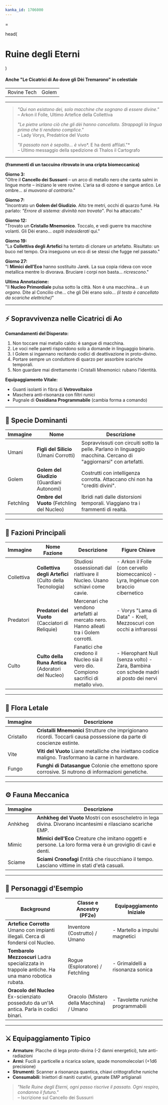 ```yaml
---
kanka_id: 1706000
---
```


=

head(

# Ruine degli Eterni

)

#### Anche "Le Cicatrici di Ao dove gli Dèi Tremarono" in celestiale

|  |  |
| --- | --- |
| Rovine Tech | Golem |

---

> *"Qui non esistono dei, solo macchine che sognano di essere divine."*  
> – Arkon il Folle, Ultimo Artefice della Collettiva
>
> *"Le pietre urlano ciò che gli dèi hanno cancellato. Strappagli la lingua prima che ti rendano complice."*  
> – Lady Vorys, Predatrice del Vuoto
>
> *"Il passato non è sepolto... è* vivo*. E ha denti affilati."*  
> – Ultimo messaggio della spedizione di Thalos il Cartografo

---

**(frammenti di un taccuino ritrovato in una cripta biomeccanica)**

**Giorno 3:**  
"Oltre il **Cancello dei Sussurri**
– un arco di metallo nero che canta salmi in lingue morte – iniziano le
vere rovine. L'aria sa di ozono e sangue antico. Le ombre... *si muovono al contrario*."

**Giorno 7:**  
"Incontrato un **Golem del Giudizio**. Alto tre metri, occhi di quarzo fumé. Ha parlato: *"Errore di sistema: divinità non trovata"*. Poi ha attaccato."

**Giorno 12:**  
"Trovato un **Cristallo Mnemonico**. Toccalo, e vedi guerre tra macchine volanti. Gli Dèi erano... *ospiti indesiderati* qui."

**Giorno 19:**  
"La **Collettiva degli Artefici** ha tentato di clonare un artefatto. Risultato: un buco nel tempo. Ora inseguono un eco di se stessi che fugge nel passato."

**Giorno 27:**  
"I **Mimici dell'Eco** hanno sostituito Jarek. La sua copia rideva con voce metallica mentre lo divorava. Bruciare i corpi non basta... *ricrescono*."

**Ultima Annotazione:**  
"Il **Nucleo Primordiale** pulsa sotto la città. Non è una macchina... è un *organo*. Dite al Concilio che... che gli Dèi erano solo... *(il testo è cancellato da scariche elettriche)*"

---

## ⚡ Sopravvivenza nelle Cicatrici di Ao

**Comandamenti del Disperato:**

1. Non toccare mai metallo caldo: è sangue di macchina.
2. Le voci nelle pareti rispondono solo a domande in linguaggio binario.
3. I Golem si ingannano recitando codici di deattivazione in proto-divino.
4. Portare sempre un conduttore di quarzo per assorbire scariche temporali.
5. Non guardare mai direttamente i Cristalli Mnemonici: rubano l'identità.

**Equipaggiamento Vitale:**

* Guanti isolanti in fibra di **Vetrovoltaico**
* Maschera anti-risonanza con filtri runici
* Pugnale di **Ossidiana Programmabile** (cambia forma a comando)

---

## 🤖 Specie Dominanti

| Immagine | Nome | Descrizione |
| --- | --- | --- |
| Umani | **Figli del Silicio** (Umani Corrotti) | Sopravvissuti con circuiti sotto la pelle. Parlano in linguaggio macchina. Cercano di "aggiornarsi" con artefatti. |
| Golem | **Golem del Giudizio** (Guardiani Autonomi) | Costrutti con intelligenza corrotta. Attaccano chi non ha "crediti divini". |
| Fetchling | **Ombre del Vuoto** (Fetchling del Nucleo) | Ibridi nati dalle distorsioni temporali. Viaggiano tra i frammenti di realtà. |

---

## 🌌 Fazioni Principali

| Immagine | Nome Fazione | Descrizione | Figure Chiave |
| --- | --- | --- | --- |
| Collettiva | **Collettiva degli Artefici** (Culto della Tecnologia) | Studiosi ossessionati dal riattivare il Nucleo. Usano schiavi come cavie. | - Arkon il Folle (con cervello biomeccanico) - Lyra, Ingénue con braccio cibernetico |
| Predatori | **Predatori del Vuoto** (Cacciatori di Reliquie) | Mercenari che vendono artefatti al mercato nero. Hanno alleati tra i Golem corrotti. | - Vorys "Lama di Data" - Krell, Mezzoscuri con occhi a infrarossi |
| Culto | **Culto della Runa Antica** (Adoratori del Nucleo) | Fanatici che credono il Nucleo sia il vero dio. Compiono sacrifici di metallo vivo. | - Hierophant Null (senza volto) - Zara, Bambina con schede madri al posto dei nervi |

---

## 🔮 Flora Letale

| Immagine | Descrizione |
| --- | --- |
| Cristallo | **Cristalli Mnemonici** Strutture che imprigionano ricordi. Toccarli causa possessione da parte di coscienze estinte. |
| Vite | **Viti del Vuoto** Liane metalliche che iniettano codice maligno. Trasformano la carne in hardware. |
| Fungo | **Funghi di Datasangue** Colonie che emettono spore corrosive. Si nutrono di informazioni genetiche. |

---

## ⚙️ Fauna Meccanica

| Immagine | Descrizione |
| --- | --- |
| Anhkheg | **Anhkheg del Vuoto** Mostri con esoscheletro in lega divina. Divorano incantesimi e rilasciano scariche EMP. |
| Mimic | **Mimici dell'Eco** Creature che imitano oggetti e persone. La loro forma vera è un groviglio di cavi e denti. |
| Sciame | **Sciami Cronofagi** Entità che risucchiano il tempo. Lasciano vittime in stati d'età casuali. |

---

## 👤 Personaggi d'Esempio

| Background | Classe e Ancestry (PF2e) | Equipaggiamento Iniziale |
| --- | --- | --- |
| **Artefice Corrotto** Umano con impianti illegali. Cerca di fondersi col Nucleo. | Inventore (Costrutto) / Umano | - Martello a impulsi magnetici |
| **Tombarolo Mezzoscuri** Ladra specializzata in trappole antiche. Ha una mano robotica rubata. | Rogue (Esploratore) / Fetchling | - Grimaldelli a risonanza sonica |
| **Oracolo del Nucleo** Ex-scienziato posseduto da un'IA antica. Parla in codici binari. | Oracolo (Mistero della Macchina) / Umano | - Tavolette runiche programmabili |

---

## ⚔️ Equipaggiamento Tipico

* **Armature**: Placche di lega proto-divina (-2 danni energetici), tute anti-radiazioni
* **Armi**: Fucili a particelle a ricarica solare, spade monomolecolari (+1d6 precisione)
* **Strumenti**: Scanner a risonanza quantica, chiavi crittografiche runiche
* **Consumabili**: Iniettori di naniti curativi, granate EMP artigianali

> *"Nelle Ruine degli Eterni, ogni passo riscrive il passato. Ogni respiro, condanna il futuro."*  
> – Iscrizione sul Cancello dei Sussurri